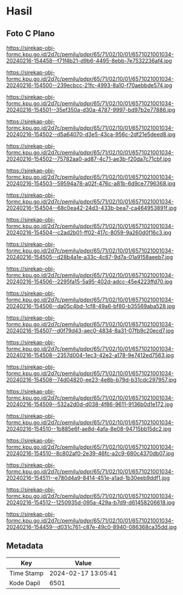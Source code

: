# Hasil

## Foto C Plano

https://sirekap-obj-formc.kpu.go.id/2d7c/pemilu/pdpr/65/71/02/10/01/6571021001034-20240216-154458--f71f4b21-d9b6-4495-8ebb-7e7532236af4.jpg

https://sirekap-obj-formc.kpu.go.id/2d7c/pemilu/pdpr/65/71/02/10/01/6571021001034-20240216-154500--239ecbcc-21fc-4993-8a10-f70aebbde574.jpg

https://sirekap-obj-formc.kpu.go.id/2d7c/pemilu/pdpr/65/71/02/10/01/6571021001034-20240216-154501--35ef350a-d30a-4787-9997-bd97b2e77886.jpg

https://sirekap-obj-formc.kpu.go.id/2d7c/pemilu/pdpr/65/71/02/10/01/6571021001034-20240216-154502--d5a64070-d3e5-43ca-956c-2df21e5deed8.jpg

https://sirekap-obj-formc.kpu.go.id/2d7c/pemilu/pdpr/65/71/02/10/01/6571021001034-20240216-154502--75782aa0-ad87-4c71-ae3b-f20da7c71cbf.jpg

https://sirekap-obj-formc.kpu.go.id/2d7c/pemilu/pdpr/65/71/02/10/01/6571021001034-20240216-154503--59594a78-a02f-476c-a81b-6d9ce7796368.jpg

https://sirekap-obj-formc.kpu.go.id/2d7c/pemilu/pdpr/65/71/02/10/01/6571021001034-20240216-154504--68c0ea42-24d3-433b-bea7-ca464953891f.jpg

https://sirekap-obj-formc.kpu.go.id/2d7c/pemilu/pdpr/65/71/02/10/01/6571021001034-20240216-154504--c2ad2b01-ff02-417c-8059-9a260d0f16c3.jpg

https://sirekap-obj-formc.kpu.go.id/2d7c/pemilu/pdpr/65/71/02/10/01/6571021001034-20240216-154505--d28b4a1e-a33c-4c67-9d7a-01a9158aeeb7.jpg

https://sirekap-obj-formc.kpu.go.id/2d7c/pemilu/pdpr/65/71/02/10/01/6571021001034-20240216-154506--2295fa15-5a95-402d-adcc-45e4223ffd70.jpg

https://sirekap-obj-formc.kpu.go.id/2d7c/pemilu/pdpr/65/71/02/10/01/6571021001034-20240216-154506--da05c4bd-1cf8-49a6-bf80-b35569aba528.jpg

https://sirekap-obj-formc.kpu.go.id/2d7c/pemilu/pdpr/65/71/02/10/01/6571021001034-20240216-154507--d0f79d43-aec0-4834-8a31-07fb9c20ecd7.jpg

https://sirekap-obj-formc.kpu.go.id/2d7c/pemilu/pdpr/65/71/02/10/01/6571021001034-20240216-154508--2357d004-1ec3-42e2-a178-9e7412ed7563.jpg

https://sirekap-obj-formc.kpu.go.id/2d7c/pemilu/pdpr/65/71/02/10/01/6571021001034-20240216-154508--74d04820-ee23-4e8b-b79d-b31cdc297957.jpg

https://sirekap-obj-formc.kpu.go.id/2d7c/pemilu/pdpr/65/71/02/10/01/6571021001034-20240216-154509--532a2d0d-d038-4f86-9611-9136b0d1e172.jpg

https://sirekap-obj-formc.kpu.go.id/2d7c/pemilu/pdpr/65/71/02/10/01/6571021001034-20240216-154510--1b885e6f-ae8d-4afa-8e08-94715bb15dc2.jpg

https://sirekap-obj-formc.kpu.go.id/2d7c/pemilu/pdpr/65/71/02/10/01/6571021001034-20240216-154510--8c802af0-2e39-46fc-a2c9-680c4370db07.jpg

https://sirekap-obj-formc.kpu.go.id/2d7c/pemilu/pdpr/65/71/02/10/01/6571021001034-20240216-154511--e780d4a9-8414-451e-a1ad-1b30eeb9ddf1.jpg

https://sirekap-obj-formc.kpu.go.id/2d7c/pemilu/pdpr/65/71/02/10/01/6571021001034-20240216-154512--1250935d-095a-429a-b7d9-d61458206618.jpg

https://sirekap-obj-formc.kpu.go.id/2d7c/pemilu/pdpr/65/71/02/10/01/6571021001034-20240216-154459--d031c761-c87e-49c0-8940-086368ca35dd.jpg


## Metadata

| Key        | Value               |
| ---------- | ------------------- |
| Time Stamp | 2024-02-17 13:05:41 |
| Kode Dapil | 6501                |



